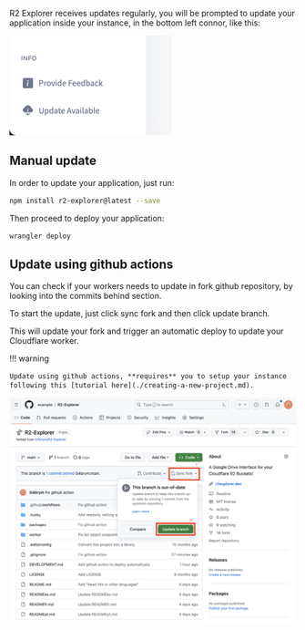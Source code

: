 R2 Explorer receives updates regularly, you will be prompted to update your application inside your
instance, in the bottom left connor, like this:

![Update available](../assets/update-available.png)

## Manual update

In order to update your application, just run:

```bash
npm install r2-explorer@latest --save
```

Then proceed to deploy your application:
```bash
wrangler deploy
```

## Update using github actions

You can check if your workers needs to update in fork github repository, by looking into the commits behind
section.

To start the update, just click sync fork and then click update branch.

This will update your fork and trigger an automatic deploy to update your Cloudflare worker.

!!! warning

    Update using github actions, **requires** you to setup your instance following this [tutorial here](./creating-a-new-project.md).


![update](../assets/github-action/update-available.png)

